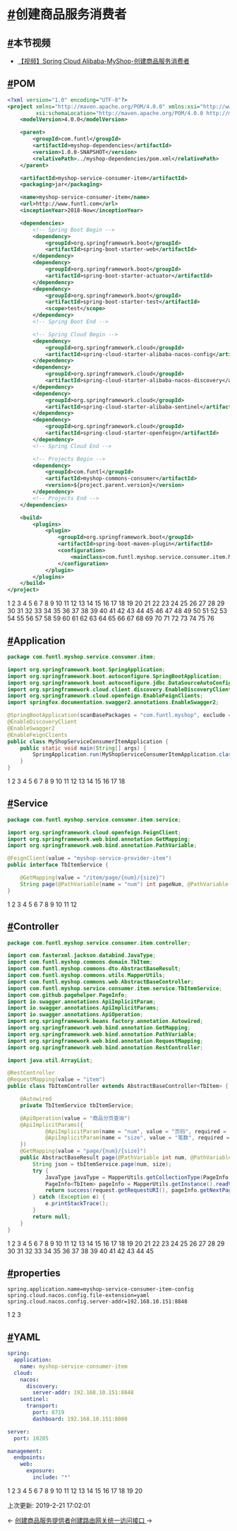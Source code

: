 # [#](https://funtl.com/zh/spring-cloud-alibaba-myshop/创建商品服务消费者.html#创建商品服务消费者)创建商品服务消费者

## [#](https://funtl.com/zh/spring-cloud-alibaba-myshop/创建商品服务消费者.html#本节视频)本节视频

- [【视频】Spring Cloud Alibaba-MyShop-创建商品服务消费者](https://www.bilibili.com/video/av44229551/)

## [#](https://funtl.com/zh/spring-cloud-alibaba-myshop/创建商品服务消费者.html#pom)POM

```xml
<?xml version="1.0" encoding="UTF-8"?>
<project xmlns="http://maven.apache.org/POM/4.0.0" xmlns:xsi="http://www.w3.org/2001/XMLSchema-instance"
         xsi:schemaLocation="http://maven.apache.org/POM/4.0.0 http://maven.apache.org/xsd/maven-4.0.0.xsd">
    <modelVersion>4.0.0</modelVersion>

    <parent>
        <groupId>com.funtl</groupId>
        <artifactId>myshop-dependencies</artifactId>
        <version>1.0.0-SNAPSHOT</version>
        <relativePath>../myshop-dependencies/pom.xml</relativePath>
    </parent>

    <artifactId>myshop-service-consumer-item</artifactId>
    <packaging>jar</packaging>

    <name>myshop-service-consumer-item</name>
    <url>http://www.funtl.com</url>
    <inceptionYear>2018-Now</inceptionYear>

    <dependencies>
        <!-- Spring Boot Begin -->
        <dependency>
            <groupId>org.springframework.boot</groupId>
            <artifactId>spring-boot-starter-web</artifactId>
        </dependency>
        <dependency>
            <groupId>org.springframework.boot</groupId>
            <artifactId>spring-boot-starter-actuator</artifactId>
        </dependency>
        <dependency>
            <groupId>org.springframework.boot</groupId>
            <artifactId>spring-boot-starter-test</artifactId>
            <scope>test</scope>
        </dependency>
        <!-- Spring Boot End -->

        <!-- Spring Cloud Begin -->
        <dependency>
            <groupId>org.springframework.cloud</groupId>
            <artifactId>spring-cloud-starter-alibaba-nacos-config</artifactId>
        </dependency>
        <dependency>
            <groupId>org.springframework.cloud</groupId>
            <artifactId>spring-cloud-starter-alibaba-nacos-discovery</artifactId>
        </dependency>
        <dependency>
            <groupId>org.springframework.cloud</groupId>
            <artifactId>spring-cloud-starter-alibaba-sentinel</artifactId>
        </dependency>
        <dependency>
            <groupId>org.springframework.cloud</groupId>
            <artifactId>spring-cloud-starter-openfeign</artifactId>
        </dependency>
        <!-- Spring Cloud End -->

        <!-- Projects Begin -->
        <dependency>
            <groupId>com.funtl</groupId>
            <artifactId>myshop-commons-consumer</artifactId>
            <version>${project.parent.version}</version>
        </dependency>
        <!-- Projects End -->
    </dependencies>

    <build>
        <plugins>
            <plugin>
                <groupId>org.springframework.boot</groupId>
                <artifactId>spring-boot-maven-plugin</artifactId>
                <configuration>
                    <mainClass>com.funtl.myshop.service.consumer.item.MyShopServiceConsumerItemApplication</mainClass>
                </configuration>
            </plugin>
        </plugins>
    </build>
</project>
```

1
2
3
4
5
6
7
8
9
10
11
12
13
14
15
16
17
18
19
20
21
22
23
24
25
26
27
28
29
30
31
32
33
34
35
36
37
38
39
40
41
42
43
44
45
46
47
48
49
50
51
52
53
54
55
56
57
58
59
60
61
62
63
64
65
66
67
68
69
70
71
72
73
74
75
76

## [#](https://funtl.com/zh/spring-cloud-alibaba-myshop/创建商品服务消费者.html#application)Application

```java
package com.funtl.myshop.service.consumer.item;

import org.springframework.boot.SpringApplication;
import org.springframework.boot.autoconfigure.SpringBootApplication;
import org.springframework.boot.autoconfigure.jdbc.DataSourceAutoConfiguration;
import org.springframework.cloud.client.discovery.EnableDiscoveryClient;
import org.springframework.cloud.openfeign.EnableFeignClients;
import springfox.documentation.swagger2.annotations.EnableSwagger2;

@SpringBootApplication(scanBasePackages = "com.funtl.myshop", exclude = {DataSourceAutoConfiguration.class})
@EnableDiscoveryClient
@EnableSwagger2
@EnableFeignClients
public class MyShopServiceConsumerItemApplication {
    public static void main(String[] args) {
        SpringApplication.run(MyShopServiceConsumerItemApplication.class, args);
    }
}
```

1
2
3
4
5
6
7
8
9
10
11
12
13
14
15
16
17
18

## [#](https://funtl.com/zh/spring-cloud-alibaba-myshop/创建商品服务消费者.html#service)Service

```java
package com.funtl.myshop.service.consumer.item.service;

import org.springframework.cloud.openfeign.FeignClient;
import org.springframework.web.bind.annotation.GetMapping;
import org.springframework.web.bind.annotation.PathVariable;

@FeignClient(value = "myshop-service-provider-item")
public interface TbItemService {

    @GetMapping(value = "/item/page/{num}/{size}")
    String page(@PathVariable(name = "num") int pageNum, @PathVariable(name = "size") int pageSize);
}
```

1
2
3
4
5
6
7
8
9
10
11
12

## [#](https://funtl.com/zh/spring-cloud-alibaba-myshop/创建商品服务消费者.html#controller)Controller

```java
package com.funtl.myshop.service.consumer.item.controller;

import com.fasterxml.jackson.databind.JavaType;
import com.funtl.myshop.commons.domain.TbItem;
import com.funtl.myshop.commons.dto.AbstractBaseResult;
import com.funtl.myshop.commons.utils.MapperUtils;
import com.funtl.myshop.commons.web.AbstractBaseController;
import com.funtl.myshop.service.consumer.item.service.TbItemService;
import com.github.pagehelper.PageInfo;
import io.swagger.annotations.ApiImplicitParam;
import io.swagger.annotations.ApiImplicitParams;
import io.swagger.annotations.ApiOperation;
import org.springframework.beans.factory.annotation.Autowired;
import org.springframework.web.bind.annotation.GetMapping;
import org.springframework.web.bind.annotation.PathVariable;
import org.springframework.web.bind.annotation.RequestMapping;
import org.springframework.web.bind.annotation.RestController;

import java.util.ArrayList;

@RestController
@RequestMapping(value = "item")
public class TbItemController extends AbstractBaseController<TbItem> {

    @Autowired
    private TbItemService tbItemService;

    @ApiOperation(value = "商品分页查询")
    @ApiImplicitParams({
            @ApiImplicitParam(name = "num", value = "页码", required = true, paramType = "path", dataType = "int"),
            @ApiImplicitParam(name = "size", value = "笔数", required = true, paramType = "path", dataType = "int")
    })
    @GetMapping(value = "page/{num}/{size}")
    public AbstractBaseResult page(@PathVariable int num, @PathVariable  int size) {
        String json = tbItemService.page(num, size);
        try {
            JavaType javaType = MapperUtils.getCollectionType(PageInfo.class, TbItem.class);
            PageInfo<TbItem> pageInfo = MapperUtils.getInstance().readValue(json, javaType);
            return success(request.getRequestURI(), pageInfo.getNextPage(), pageInfo.getPages(), pageInfo.getList());
        } catch (Exception e) {
            e.printStackTrace();
        }
        return null;
    }
}
```

1
2
3
4
5
6
7
8
9
10
11
12
13
14
15
16
17
18
19
20
21
22
23
24
25
26
27
28
29
30
31
32
33
34
35
36
37
38
39
40
41
42
43
44
45

## [#](https://funtl.com/zh/spring-cloud-alibaba-myshop/创建商品服务消费者.html#properties)properties

```properties
spring.application.name=myshop-service-consumer-item-config
spring.cloud.nacos.config.file-extension=yaml
spring.cloud.nacos.config.server-addr=192.168.10.151:8848
```

1
2
3

## [#](https://funtl.com/zh/spring-cloud-alibaba-myshop/创建商品服务消费者.html#yaml)YAML

```yaml
spring:
  application:
    name: myshop-service-consumer-item
  cloud:
    nacos:
      discovery:
        server-addr: 192.168.10.151:8848
    sentinel:
      transport:
        port: 8719
        dashboard: 192.168.10.151:8080

server:
  port: 10205

management:
  endpoints:
    web:
      exposure:
        include: "*"
```

1
2
3
4
5
6
7
8
9
10
11
12
13
14
15
16
17
18
19
20

上次更新: 2019-2-21 17:02:01

← [创建商品服务提供者](https://funtl.com/zh/spring-cloud-alibaba-myshop/创建商品服务提供者.html)[创建路由网关统一访问接口 ](https://funtl.com/zh/spring-cloud-alibaba-myshop/创建路由网关统一访问接口.html)→